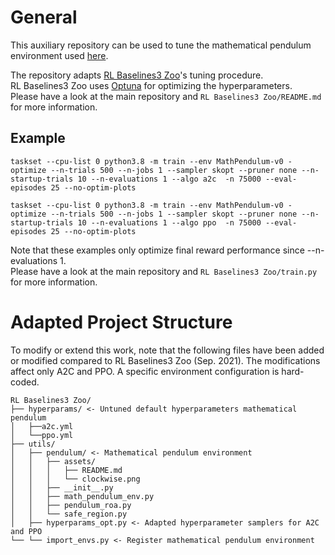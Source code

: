 # General
This auxiliary repository can be used to tune the mathematical pendulum environment used [here]().

The repository adapts [RL Baselines3 Zoo](https://github.com/DLR-RM/rl-baselines3-zoo)'s tuning procedure.<br />
RL Baselines3 Zoo uses [Optuna](https://optuna.org) for optimizing the hyperparameters.<br />
Please have a look at the main repository and `RL Baselines3 Zoo/README.md` for more information.<br />

## Example

```
taskset --cpu-list 0 python3.8 -m train --env MathPendulum-v0 -optimize --n-trials 500 --n-jobs 1 --sampler skopt --pruner none --n-startup-trials 10 --n-evaluations 1 --algo a2c  -n 75000 --eval-episodes 25 --no-optim-plots
```

```
taskset --cpu-list 0 python3.8 -m train --env MathPendulum-v0 -optimize --n-trials 500 --n-jobs 1 --sampler skopt --pruner none --n-startup-trials 10 --n-evaluations 1 --algo ppo  -n 75000 --eval-episodes 25 --no-optim-plots
```

Note that these examples only optimize final reward performance since --n-evaluations 1.<br />
Please have a look at the main repository and `RL Baselines3 Zoo/train.py` for more information.

# Adapted Project Structure
To modify or extend this work, note that the following files have been added or modified compared to RL Baselines3 Zoo (Sep. 2021). The modifications affect only A2C and PPO. A specific environment configuration is hard-coded.

```
RL Baselines3 Zoo/
├── hyperparams/ <- Untuned default hyperparameters mathematical pendulum
│   ├──a2c.yml
│   └──ppo.yml
├── utils/
│   ├── pendulum/ <- Mathematical pendulum environment
│   │   ├── assets/
│   │   │   ├── README.md
│   │   │   └── clockwise.png
│   │   ├── __init__.py
│   │   ├── math_pendulum_env.py
│   │   ├── pendulum_roa.py
│   │   └── safe_region.py
│   ├── hyperparams_opt.py <- Adapted hyperparameter samplers for A2C and PPO
└── └── import_envs.py <- Register mathematical pendulum environment

```
